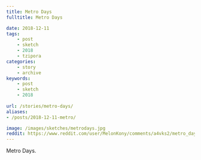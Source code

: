 ```yaml
---
title: Metro Days
fulltitle: Metro Days

date: 2018-12-11
tags:
    - post
    - sketch
    - 2018
    - tzipora
categories:
    - story
    - archive
keywords:
    - post
    - sketch
    - 2018
    
url: /stories/metro-days/
aliases:
- /posts/2018-12-11-metro/

image: /images/sketches/metrodays.jpg
reddit: https://www.reddit.com/user/MelonKony/comments/a4vks2/metro_days/
---
```


Metro Days.